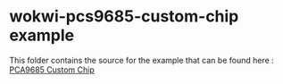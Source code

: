 # wokwi-pcs9685-custom-chip example
This folder contains the source for the example that can be found  here :
[PCA9685 Custom Chip](https://wokwi.com/projects/348856116302578258)

